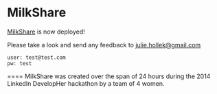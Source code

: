 MilkShare
=========
[MilkShare](https://milkshare.herokuapp.com/) is now deployed!

Please take a look and send any feedback to julie.hollek@gmail.com

    user: test@test.com
    pw: test
====
MilkShare was created over the span of 24 hours during the 2014 LinkedIn DevelopHer hackathon by a team of 4 women. 
